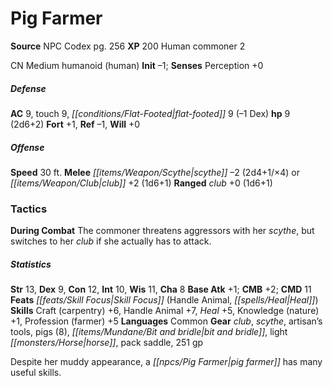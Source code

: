 ﻿---
cssclass: [monsters]
title1: Pig Farmer
title2: Pig Farmer
CR: 1/2
sources:
- name: NPC Codex
  page: 256
  link: http://paizo.com/products/btpy8v3a?Pathfinder-Roleplaying-Game-NPC-Codex
XP: 200
race: Human
classes:
- commoner 2
alignment: CN
size: Medium
type: humanoid
subtypes:
- human
initiative:
  bonus: -1
AC:
  AC: 9
  touch: 9
  flat_footed: 9
  components:
    dex: -1
HP:
  HP: 9
  long: 2d6+2
saves:
  fort: 1
  ref: -1
  will: 0
speeds:
  base: 30
attacks:
  melee:
  - - text: scythe -2 (2d4+1/×4)
      entries:
      - - damage: 2d4+1
          crit_multiplier: 4
      attack: scythe
      bonus:
      - -2
  - - text: club +2 (1d6+1)
      entries:
      - - damage: 1d6+1
      attack: club
      bonus:
      - 2
  ranged:
  - - text: club +0 (1d6+1)
      entries:
      - - damage: 1d6+1
      attack: club
      bonus:
      - 0
tactics:
  During Combat: The commoner threatens aggressors with her scythe, but switches to
    her club if she actually has to attack.
ability_scores:
  STR: 13
  DEX: 9
  CON: 12
  INT: 10
  WIS: 11
  CHA: 8
BAB: 1
CMB: 2
CMD: 11
feats:
- name: Skill Focus (Handle Animal)
- name: Skill Focus (Heal)
skills:
  Craft (carpentry): 6
  Handle Animal: 7
  Heal: 5
  Knowledge (nature): 1
  Profession (farmer): 5
  Perception: 0
languages:
- Common
gear:
  gear:
  - club
  - scythe
  - artisan's tools
  - pigs (8)
  - bit and bridle
  - light horse
  - pack saddle
  - 251 gp
desc_long: Despite her muddy appearance, a pig farmer has many useful skills.

---

# Pig Farmer

**Source** NPC Codex pg. 256
**XP** 200
Human commoner 2

CN Medium humanoid (human)
**Init** –1; **Senses** Perception +0

##### Defense

**AC** 9, touch 9, _[[conditions/Flat-Footed|flat-footed]]_ 9 (–1 Dex)
**hp** 9 (2d6+2)
**Fort** +1, **Ref** –1, **Will** +0

##### Offense
**Speed** 30 ft.
**Melee** _[[items/Weapon/Scythe|scythe]]_ –2 (2d4+1/×4) or _[[items/Weapon/Club|club]]_ +2 (1d6+1)
**Ranged** _club_ +0 (1d6+1)

### Tactics

**During Combat** The commoner threatens aggressors with her _scythe_, but switches to her _club_ if she actually has to attack.

##### Statistics
**Str** 13, **Dex** 9, **Con** 12, **Int** 10, **Wis** 11, **Cha** 8
**Base Atk** +1; **CMB** +2; **CMD** 11
**Feats** _[[feats/Skill Focus|Skill Focus]]_ (Handle Animal, _[[spells/Heal|Heal]]_)
**Skills** Craft (carpentry) +6, Handle Animal +7, _Heal_ +5, Knowledge (nature) +1, Profession (farmer) +5
**Languages** Common
**Gear** _club_, _scythe_, artisan’s tools, pigs (8), _[[items/Mundane/Bit and bridle|bit and bridle]]_, light _[[monsters/Horse|horse]]_, pack saddle, 251 gp

Despite her muddy appearance, a _[[npcs/Pig Farmer|pig farmer]]_ has many useful skills.